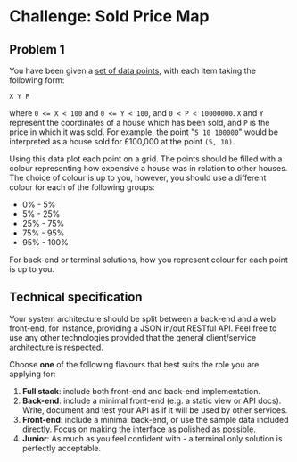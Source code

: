 # Challenge: Sold Price Map

## Problem 1
You have been given a [set of data points](sold-price-data.txt), with each item taking the following form:

```
X Y P
```

where `0 <= X < 100` and `0 <= Y < 100`, and `0 < P < 10000000`.
`X` and `Y` represent the coordinates of a house which has been sold, and `P` is the price in which it was sold. For example, the point "`5 10 100000`" would be interpreted as a house sold for £100,000 at the point `(5, 10)`.

Using this data plot each point on a grid. The points should be filled with a colour representing how expensive a house was in relation to other houses. The choice of colour is up to you, however, you should use a different colour for each of the following groups:
  - 0% - 5%
  - 5% - 25%
  - 25% - 75%
  - 75% - 95%
  - 95% - 100%

For back-end or terminal solutions, how you represent colour for each point is up to you.

## Technical specification
Your system architecture should be split between a back-end and a web front-end, for instance, providing a JSON in/out RESTful API. Feel free to use any other technologies provided that the general client/service architecture is respected.

Choose **one** of the following flavours that best suits the role you are applying for:

1. **Full stack**: include both front-end and back-end implementation.
1. **Back-end**: include a minimal front-end (e.g. a static view or API docs). Write, document and test your API as if it will be used by other services.
1. **Front-end**: include a minimal back-end, or use the sample data included directly. Focus on making the interface as polished as possible.
1. **Junior**: As much as you feel confident with - a terminal only solution is perfectly acceptable.